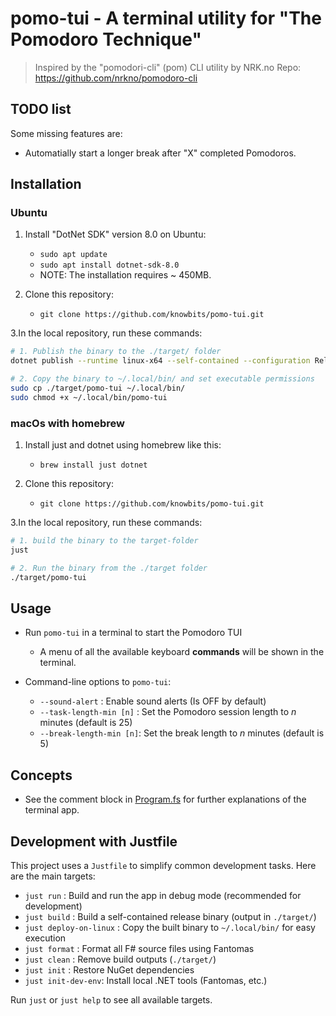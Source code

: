 # pomo-tui - A terminal utility for "The Pomodoro Technique"

> Inspired by the "pomodori-cli" (pom) CLI utility by NRK.no
> Repo: <https://github.com/nrkno/pomodoro-cli>

## TODO list

Some missing features are:

- Automatially start a longer break after "X" completed Pomodoros.

## Installation

### Ubuntu

1. Install "DotNet SDK" version 8.0 on Ubuntu:
   - `sudo apt update`
   - `sudo apt install dotnet-sdk-8.0`
   - NOTE: The installation requires ~ 450MB.

2. Clone this repository:
   - `git clone https://github.com/knowbits/pomo-tui.git`

3.In the local repository, run these commands:

  ```bash
  # 1. Publish the binary to the ./target/ folder
  dotnet publish --runtime linux-x64 --self-contained --configuration Release --output ./target/

  # 2. Copy the binary to ~/.local/bin/ and set executable permissions
  sudo cp ./target/pomo-tui ~/.local/bin/
  sudo chmod +x ~/.local/bin/pomo-tui

  ```

### macOs with homebrew

1. Install just and dotnet using homebrew like this:
   - `brew install just dotnet`

2. Clone this repository:
   - `git clone https://github.com/knowbits/pomo-tui.git`

3.In the local repository, run these commands:

  ```bash
  # 1. build the binary to the target-folder
  just

  # 2. Run the binary from the ./target folder
  ./target/pomo-tui 

  ```

## Usage

- Run `pomo-tui` in a terminal to start the Pomodoro TUI
  - A menu of all the available keyboard **commands** will be shown in the terminal.

- Command-line options to `pomo-tui`:
  - `--sound-alert`         : Enable sound alerts (Is OFF by default)
  - `--task-length-min [n]` : Set the Pomodoro session length to *n* minutes (default is 25)
  - `--break-length-min [n]`: Set the break length to *n* minutes (default is 5)

## Concepts

- See the comment block in [Program.fs](./Program.fs) for further explanations of the terminal app.

## Development with Justfile

This project uses a `Justfile` to simplify common development tasks. Here are the main targets:

- `just run`         : Build and run the app in debug mode (recommended for development)
- `just build`       : Build a self-contained release binary (output in `./target/`)
- `just deploy-on-linux` : Copy the built binary to `~/.local/bin/` for easy execution
- `just format`      : Format all F# source files using Fantomas
- `just clean`       : Remove build outputs (`./target/`)
- `just init`        : Restore NuGet dependencies
- `just init-dev-env`: Install local .NET tools (Fantomas, etc.)

Run `just` or `just help` to see all available targets.
